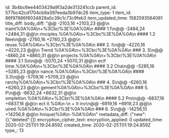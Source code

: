 id: 3b4bc6ee4403429a9f3a2de313241ccb
parent_id: 577bc42cd1704cb9a397eeda3b97dc26
item_type: 1
item_id: 86f97886f8034828a5c39c1c73c9feb3
item_updated_time: 1582593564081
title_diff: 
body_diff: "@@ -2103,16 +2103,23 @@\n traint%0A%0A\n+%3Cbr/%3E%0A%0A\n #### 1.1\n@@ -2484,24 +2484,31 @@\n rinciples.%0A%0A\n+%3Cbr/%3E%0A%0A\n #### 1.2 Nee\n@@ -2760,16 +2760,23 @@\n reuse.%0A%0A\n+%3Cbr/%3E%0A%0A\n ### 2. I\n@@ -4220,16 +4220,23 @@\n Trend %0A%0A\n+%3Cbr/%3E%0A%0A\n ### 3. S\n@@ -4860,24 +4860,31 @@\n  projects.%0A%0A\n+%3Cbr/%3E%0A%0A\n #### 3.1  So\n@@ -5070,24 +5070,31 @@\n ecif time.%0A%0A\n+%3Cbr/%3E%0A%0A\n #### 3.2 Cha\n@@ -5285,16 +5285,23 @@\n nance.%0A%0A\n+%3Cbr/%3E%0A%0A\n #### 3.3\n@@ -5709,16 +5709,23 @@\n rarchy%0A%0A\n+%3Cbr/%3E%0A%0A\n ### 4. S\n@@ -6260,16 +6260,23 @@\n gement%0A%0A\n+%3Cbr/%3E%0A%0A\n ### 5. P\n@@ -6632,24 +6632,31 @@\n ompletion.%0A%0A\n+%3Cbr/%3E%0A%0A\n #### 5.2 Pro\n@@ -6837,16 +6837,16 @@\n ect it.%0A\n-\n + It inv\n@@ -6919,16 +6919,23 @@\n uired.%0A%0A\n+%3Cbr/%3E%0A%0A\n ### 6. S\n@@ -14256,10 +14256,8 @@\n hnique)%0A\n-%0A%0A\n"
metadata_diff: {"new":{},"deleted":[]}
encryption_cipher_text: 
encryption_applied: 0
updated_time: 2020-02-25T01:19:24.859Z
created_time: 2020-02-25T01:19:24.859Z
type_: 13
